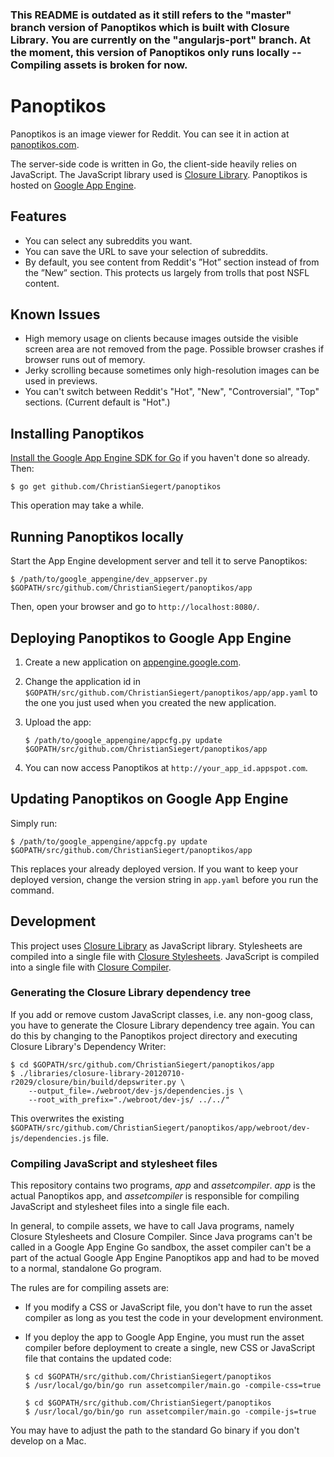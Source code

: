 ### This README is outdated as it still refers to the "master" branch version of Panoptikos which is built with Closure Library. You are currently on the "angularjs-port" branch. At the moment, this version of Panoptikos only runs locally -- Compiling assets is broken for now.

# Panoptikos

Panoptikos is an image viewer for Reddit. You can see it in action at [panoptikos.com](http://www.panoptikos.com/).

The server-side code is written in Go, the client-side heavily relies on JavaScript. The JavaScript library used is [Closure Library](https://developers.google.com/closure/library/). Panoptikos is hosted on [Google App Engine](https://developers.google.com/appengine/).

## Features

* You can select any subreddits you want.
* You can save the URL to save your selection of subreddits.
* By default, you see content from Reddit's ”Hot” section instead of from the ”New” section. This protects us largely from trolls that post NSFL content.

## Known Issues

* High memory usage on clients because images outside the visible screen area are not removed from the page. Possible browser crashes if browser runs out of memory.
* Jerky scrolling because sometimes only high-resolution images can be used in previews.
* You can't switch between Reddit's "Hot", "New", "Controversial", "Top" sections. (Current default is "Hot".)

## Installing Panoptikos

[Install the Google App Engine SDK for Go](https://developers.google.com/appengine/downloads#Google_App_Engine_SDK_for_Go) if you haven't done so already. Then:

	$ go get github.com/ChristianSiegert/panoptikos

This operation may take a while.

## Running Panoptikos locally

Start the App Engine development server and tell it to serve Panoptikos:

	$ /path/to/google_appengine/dev_appserver.py $GOPATH/src/github.com/ChristianSiegert/panoptikos/app

Then, open your browser and go to `http://localhost:8080/`.

## Deploying Panoptikos to Google App Engine

1. Create a new application on [appengine.google.com](https://appengine.google.com/).
2. Change the application id in `$GOPATH/src/github.com/ChristianSiegert/panoptikos/app/app.yaml` to the one you just used when you created the new application.
3. Upload the app:

	```
	$ /path/to/google_appengine/appcfg.py update $GOPATH/src/github.com/ChristianSiegert/panoptikos/app
	```

4. You can now access Panoptikos at `http://your_app_id.appspot.com`.

## Updating Panoptikos on Google App Engine

Simply run:

	$ /path/to/google_appengine/appcfg.py update $GOPATH/src/github.com/ChristianSiegert/panoptikos/app

This replaces your already deployed version. If you want to keep your deployed version, change the version string in `app.yaml` before you run the command.

## Development

This project uses [Closure Library](https://developers.google.com/closure/library/) as JavaScript library. Stylesheets are compiled into a single file with [Closure Stylesheets](http://code.google.com/p/closure-stylesheets/). JavaScript is compiled into a single file with [Closure Compiler](https://developers.google.com/closure/compiler/).

### Generating the Closure Library dependency tree

If you add or remove custom JavaScript classes, i.e. any non-goog class, you have to generate the Closure Library dependency tree again. You can do this by changing to the Panoptikos project directory and executing Closure Library's Dependency Writer:

	$ cd $GOPATH/src/github.com/ChristianSiegert/panoptikos/app
	$ ./libraries/closure-library-20120710-r2029/closure/bin/build/depswriter.py \
		--output_file=./webroot/dev-js/dependencies.js \
		--root_with_prefix="./webroot/dev-js/ ../../"

This overwrites the existing `$GOPATH/src/github.com/ChristianSiegert/panoptikos/app/webroot/dev-js/dependencies.js` file.

### Compiling JavaScript and stylesheet files

This repository contains two programs, _app_ and _assetcompiler_. _app_ is the actual Panoptikos app, and _assetcompiler_ is responsible for compiling JavaScript and stylesheet files into a single file each.

In general, to compile assets, we have to call Java programs, namely Closure Stylesheets and Closure Compiler. Since Java programs can't be called in a Google App Engine Go sandbox, the asset compiler can't be a part of the actual Google App Engine Panoptikos app and had to be moved to a normal, standalone Go program.

The rules are for compiling assets are:

* If you modify a CSS or JavaScript file, you don't have to run the asset compiler as long as you test the code in your development environment.

* If you deploy the app to Google App Engine, you must run the asset compiler before deployment to create a single, new CSS or JavaScript file that contains the updated code:

	```
	$ cd $GOPATH/src/github.com/ChristianSiegert/panoptikos
	$ /usr/local/go/bin/go run assetcompiler/main.go -compile-css=true
	```

	```
	$ cd $GOPATH/src/github.com/ChristianSiegert/panoptikos
	$ /usr/local/go/bin/go run assetcompiler/main.go -compile-js=true
	```

You may have to adjust the path to the standard Go binary if you don't develop on a Mac.
